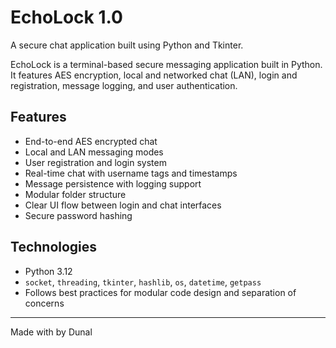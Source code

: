 # EchoLock 1.0
A secure chat application built using Python and Tkinter.

EchoLock is a terminal-based secure messaging application built in Python. It features AES encryption, local and networked chat (LAN), login and registration, message logging, and user authentication.

## Features

- End-to-end AES encrypted chat
- Local and LAN messaging modes
- User registration and login system
- Real-time chat with username tags and timestamps
- Message persistence with logging support
- Modular folder structure
- Clear UI flow between login and chat interfaces
- Secure password hashing

## Technologies

- Python 3.12
- `socket`, `threading`, `tkinter`, `hashlib`, `os`, `datetime`, `getpass`
- Follows best practices for modular code design and separation of concerns

---

Made with  by Dunal 

